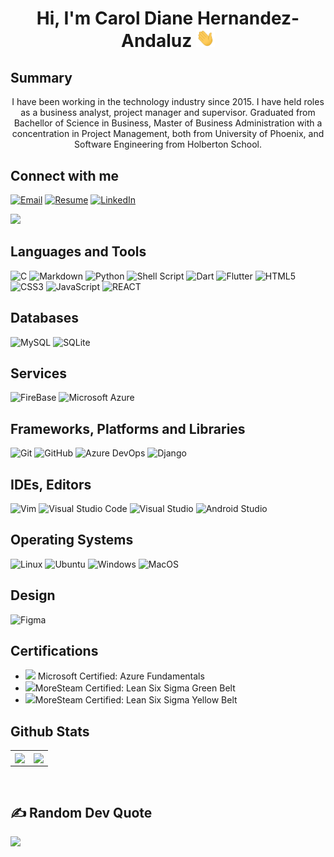 <h1 align="center">Hi, I'm Carol Diane Hernandez-Andaluz <img src="https://raw.githubusercontent.com/ABSphreak/ABSphreak/master/gifs/Hi.gif" width="30"></h1>

## Summary
<p align="center">I have been working in the technology industry since 2015. I have held roles as a business analyst, project manager and supervisor. Graduated from Bachellor of Science in Business, Master of Business Administration with a concentration in Project Management, both from University of Phoenix, and Software Engineering from Holberton School.</p>

## Connect with me
[![Email](https://img.shields.io/badge/Email-black?style=for-the-badge&logo=Outlook)](mailto:carol.d.hernandez@gmail.com)
[![Resume](https://img.shields.io/badge/Resume-black?style=for-the-badge&logo=Document)](https://github.com/CarolDianeHA/CarolDianeHA/blob/master/CarolDianeHernandez%20Resume.pdf)
[![LinkedIn](https://img.shields.io/badge/LinkedIn-black?style=for-the-badge&logo=LinkedIn)](https://www.linkedin.com/in/caroldianehernandezandaluz/)
<!-- [![Website](https://img.shields.io/badge/Website-black?style=for-the-badge)](https://caroldianeha.github.io) -->

<!-- ![Views](https://komarev.com/ghpvc/?username=caroldianehar&style=for-the-badge) -->

[![](https://visitcount.itsvg.in/api?id=CarolDianeHA&label=Profile%20Views&color=12&icon=0&pretty=false)](https://visitcount.itsvg.in)


## Languages and Tools
![C](https://img.shields.io/badge/C-black?style=for-the-badge&logo=C)
![Markdown](https://img.shields.io/badge/Markdown-black?style=for-the-badge&logo=Markdown)
![Python](https://img.shields.io/badge/Python-black?style=for-the-badge&logo=Python)
![Shell Script](https://img.shields.io/badge/shell_script-%23121011.svg?style=for-the-badge&logo=gnu-bash&logoColor=white)
![Dart](https://img.shields.io/badge/Dart-black?style=for-the-badge&logo=Dart)
![Flutter](https://img.shields.io/badge/Flutter-black?style=for-the-badge&logo=Flutter)
![HTML5](https://img.shields.io/badge/HTML5-black?style=for-the-badge&logo=HTML5)
![CSS3](https://img.shields.io/badge/CSS3-black?style=for-the-badge&logo=CSS3)
![JavaScript](https://img.shields.io/badge/JavaScript-black?style=for-the-badge&logo=JavaScript)
![REACT](https://img.shields.io/badge/REACT-black?style=for-the-badge&logo=REACT)


## Databases
![MySQL](https://img.shields.io/badge/MySQL-black?style=for-the-badge&logo=MySQL)
![SQLite](https://img.shields.io/badge/SQLite-black?style=for-the-badge&logo=SQLite)




## Services
![FireBase](https://img.shields.io/badge/FireBase-black?style=for-the-badge&logo=FireBase)
![Microsoft Azure](https://img.shields.io/badge/Azure-black?style=for-the-badge&logo=Azure)

## Frameworks, Platforms and Libraries
![Git](https://img.shields.io/badge/Git-black?style=for-the-badge&logo=Git)
![GitHub](https://img.shields.io/badge/github-%23121011.svg?style=for-the-badge&logo=github&logoColor=white)
![Azure DevOps](https://img.shields.io/badge/AzureDevOps-black?style=for-the-badge&logo=Azure%20DevOps)
![Django](https://img.shields.io/badge/Django-black?style=for-the-badge&logo=Django)

## IDEs, Editors
![Vim](https://img.shields.io/badge/VIM-black?style=for-the-badge&logo=VIM)
![Visual Studio Code](https://img.shields.io/badge/Visual%20Studio%20Code-black?style=for-the-badge&logo=Visual%20Studio%20Code)
![Visual Studio](https://img.shields.io/badge/Visual%20Studio-black?style=for-the-badge&logo=Visual%20Studio)
![Android Studio](https://img.shields.io/badge/Android%20Studio-black?style=for-the-badge&logo=Android%20Studio)

## Operating Systems
![Linux](https://img.shields.io/badge/Linux-black?style=for-the-badge&logo=Linux)
![Ubuntu](https://img.shields.io/badge/Ubuntu-black?style=for-the-badge&logo=Ubuntu)
![Windows](https://img.shields.io/badge/Windows-black?style=for-the-badge&logo=Microsoft)
![MacOS](https://img.shields.io/badge/MAC%20OS-black?style=for-the-badge&logo=Apple)

## Design
![Figma](https://img.shields.io/badge/Figma-black?style=for-the-badge&logo=Figma)


## Certifications
<!-- https://www.moresteam.com/certification/lean-six-sigma.cfm -->
* <img src="https://learn.microsoft.com/media/learn/certification/badges/microsoft-certified-fundamentals-badge.svg?branch=main" width="50"> Microsoft Certified: Azure Fundamentals
* <img src="https://media.moresteam.com/main/pics/MoreSteam-Badges_Greenbelt.webp" width="50">MoreSteam Certified: Lean Six Sigma Green Belt
* <img src="https://media.moresteam.com/main/pics/MoreSteam-Badges_Yellowbelt.png" width="50">MoreSteam Certified: Lean Six Sigma Yellow Belt

## Github Stats  
<table><tr><td valign="middle" width="50%">
<img src="https://github-readme-stats.vercel.app/api?username=CarolDianeHA&show_icons=true&count_private=true&hide_border=true" align="center" style="width: 100%" />
</td><td valign="middle" width="50%">
<img src="https://github-readme-stats.vercel.app/api/top-langs/?username=CarolDianeHA&hide_border=true&layout=compact" align="center" style="width: 76%" />
</td></tr></table>  
 <br>

 ## ✍️ Random Dev Quote
![](https://quotes-github-readme.vercel.app/api?type=horizontal&theme=radical)
